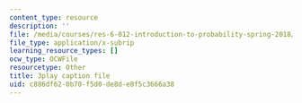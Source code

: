 ```yaml
---
content_type: resource
description: ''
file: /media/courses/res-6-012-introduction-to-probability-spring-2018/c886df620b70f5d0de8de8f5c3666a38_hDfZF64wic.srt
file_type: application/x-subrip
learning_resource_types: []
ocw_type: OCWFile
resourcetype: Other
title: 3play caption file
uid: c886df62-0b70-f5d0-de8d-e8f5c3666a38
---
```


